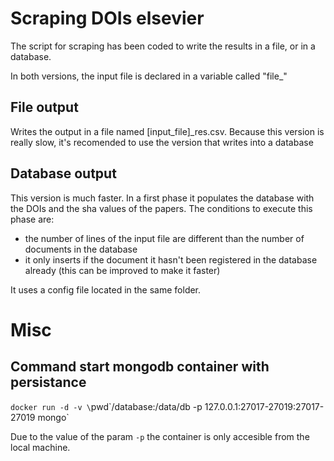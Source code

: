 # Scraping DOIs elsevier
The script for scraping has been coded to write the results in a file, or in a database.

In both versions, the input file is declared in a variable called "file\_"

## File output
Writes the output in a file named [input_file]_res.csv.
Because this version is really slow, it's recomended to use the version that writes into a database

## Database output
This version is much faster.
In a first phase it populates the database with the DOIs and the sha values of the papers. The conditions to execute this phase are:
- the number of lines of the input file are different than the number of documents in the database
- it only inserts if the document it hasn't been registered in the database already (this can be improved to make it faster)

It uses a config file located in the same folder.

# Misc
## Command start mongodb container with persistance
`docker run -d -v \`pwd\`/database:/data/db -p 127.0.0.1:27017-27019:27017-27019 mongo`

Due to the value of the param `-p` the container is only accesible from the local machine.
